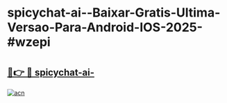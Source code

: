 # spicychat-ai--Baixar-Gratis-Ultima-Versao-Para-Android-IOS-2025-#wzepi

# <h2><a href="https://ainizakaria.my?title=spicychat-ai-&ref=22M">🔗👉 🔴 spicychat-ai-</a></h2>

[![acn](https://github.com/user-attachments/assets/0f9c940e-d8b0-45ae-aac7-cd30a18b3e1c)](https://ainizakaria.my?title=spicychat-ai-&ref=22M)

